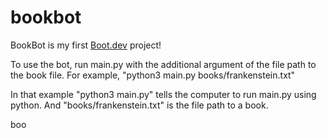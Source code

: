 # bookbot

BookBot is my first [Boot.dev](https://www.boot.dev) project!

To use the bot, run main.py with the additional argument of the file path to the book file.
For example, "python3 main.py books/frankenstein.txt"

In that example "python3 main.py" tells the computer to run main.py using python.
And "books/frankenstein.txt" is the file path to a book.

boo
